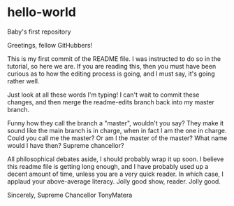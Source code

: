 # hello-world
Baby's first repository


Greetings, fellow GitHubbers!

This is my first commit of the README file. I was instructed to do so in the tutorial,
so here we are. If you are reading this, then you must have been curious as to how
the editing process is going, and I must say, it's going rather well.

Just look at all these words I'm typing! I can't wait to commit these changes,
and then merge the readme-edits branch back into my master branch.

Funny how they call the branch a "master", wouldn't you say? They make it sound like the main
branch is in charge, when in fact I am the one in charge. Could you call me the master?
Or am I the master of the master? What name would I have then? Supreme chancellor?

All philosophical debates aside, I should probably wrap it up soon. I believe this readme
file is getting long enough, and I have probably used up a decent amount of time, unless
you are a very quick reader. In which case, I applaud your above-average literacy.
Jolly good show, reader. Jolly good.

Sincerely,
Supreme Chancellor TonyMatera
